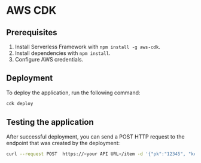 # AWS CDK

## Prerequisites

1. Install Serverless Framework with `npm install -g aws-cdk`.
2. Install dependencies with `npm install`.
3. Configure AWS credentials.

## Deployment

To deploy the application, run the following command:

```bash
cdk deploy
```

## Testing the application

After successful deployment, you can send a POST HTTP request to the endpoint that was created by the deployment:

```bash
curl --request POST  https://<your API URL>/item -d '{"pk":"12345", "key2":"tiktok"}' -H 'Content-Type: application/json'
```
